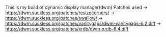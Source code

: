 This is my build of dynamic display manager(dwm)
Patches used 
-> https://dwm.suckless.org/patches/resizecorners/
-> https://dwm.suckless.org/patches/swallow/
-> https://dwm.suckless.org/patches/vanitygaps/dwm-vanitygaps-6.2.diff
-> https://dwm.suckless.org/patches/xrdb/dwm-xrdb-6.4.diff
